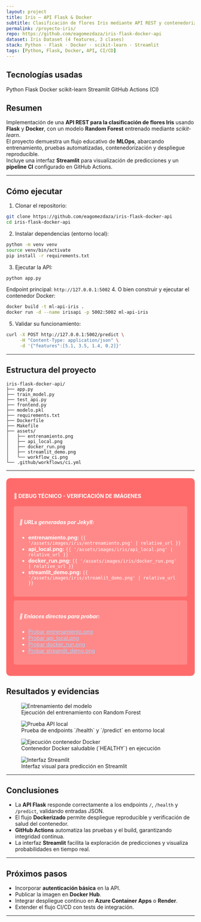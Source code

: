 ```yaml
---
layout: project
title: Iris — API Flask & Docker
subtitle: Clasificación de flores Iris mediante API REST y contenedorización
permalink: /proyecto-iris/
repo: https://github.com/eagomezdaza/iris-flask-docker-api
dataset: Iris Dataset (4 features, 3 clases)
stack: Python · Flask · Docker · scikit-learn · Streamlit
tags: [Python, Flask, Docker, API, CI/CD]
---
```


## Tecnologías usadas
<div class="d-flex flex-wrap gap-2 mb-3">
  <span class="badge bg-primary">Python</span>
  <span class="badge bg-info text-dark">Flask</span>
  <span class="badge bg-secondary">Docker</span>
  <span class="badge bg-success">scikit-learn</span>
  <span class="badge bg-warning text-dark">Streamlit</span>
  <span class="badge bg-dark">GitHub Actions (CI)</span>
</div>

## Resumen
Implementación de una **API REST para la clasificación de flores Iris** usando **Flask** y **Docker**, con un modelo **Random Forest** entrenado mediante *scikit-learn*.  
El proyecto demuestra un flujo educativo de **MLOps**, abarcando entrenamiento, pruebas automatizadas, contenedorización y despliegue reproducible.  
Incluye una interfaz **Streamlit** para visualización de predicciones y un **pipeline CI** configurado en GitHub Actions.

---

## Cómo ejecutar
1. Clonar el repositorio:
```bash
git clone https://github.com/eagomezdaza/iris-flask-docker-api
cd iris-flask-docker-api
```
2. Instalar dependencias (entorno local):
```bash
python -m venv venv
source venv/bin/activate
pip install -r requirements.txt
```
3. Ejecutar la API:
```bash
python app.py
```
Endpoint principal: `http://127.0.0.1:5002`
4. O bien construir y ejecutar el contenedor Docker:
```bash
docker build -t ml-api-iris .
docker run -d --name irisapi -p 5002:5002 ml-api-iris
```
5. Validar su funcionamiento:
```bash
curl -X POST http://127.0.0.1:5002/predict \
     -H "Content-Type: application/json" \
     -d '{"features":[5.1, 3.5, 1.4, 0.2]}'
```

---

## Estructura del proyecto
```
iris-flask-docker-api/
├── app.py
├── train_model.py
├── test_api.py
├── frontend.py
├── modelo.pkl
├── requirements.txt
├── Dockerfile
├── Makefile
├── assets/
│   ├── entrenamiento.png
│   ├── api_local.png
│   ├── docker_run.png
│   ├── streamlit_demo.png
│   └── workflow_ci.png
└── .github/workflows/ci.yml
```

---

<!-- DEBUG TÉCNICO - VERIFICACIÓN COMPLETA -->
<div style="background: #ff6b6b; color: white; padding: 20px; margin: 20px 0; border-radius: 10px;">
  <h4>🔧 DEBUG TÉCNICO - VERIFICACIÓN DE IMÁGENES</h4>
  
  <div style="background: rgba(255,255,255,0.2); padding: 15px; border-radius: 5px; margin: 10px 0;">
    <h5>📁 URLs generadas por Jekyll:</h5>
    <ul>
      <li><strong>entrenamiento.png:</strong> <code>{{ '/assets/images/iris/entrenamiento.png' | relative_url }}</code></li>
      <li><strong>api_local.png:</strong> <code>{{ '/assets/images/iris/api_local.png' | relative_url }}</code></li>
      <li><strong>docker_run.png:</strong> <code>{{ '/assets/images/iris/docker_run.png' | relative_url }}</code></li>
      <li><strong>streamlit_demo.png:</strong> <code>{{ '/assets/images/iris/streamlit_demo.png' | relative_url }}</code></li>
    </ul>
  </div>

  <div style="background: rgba(255,255,255,0.2); padding: 15px; border-radius: 5px; margin: 10px 0;">
    <h5>🔗 Enlaces directos para probar:</h5>
    <ul>
      <li><a href="{{ '/assets/images/iris/entrenamiento.png' | relative_url }}" target="_blank" style="color: #a5d8ff;">Probar entrenamiento.png</a></li>
      <li><a href="{{ '/assets/images/iris/api_local.png' | relative_url }}" target="_blank" style="color: #a5d8ff;">Probar api_local.png</a></li>
      <li><a href="{{ '/assets/images/iris/docker_run.png' | relative_url }}" target="_blank" style="color: #a5d8ff;">Probar docker_run.png</a></li>
      <li><a href="{{ '/assets/images/iris/streamlit_demo.png' | relative_url }}" target="_blank" style="color: #a5d8ff;">Probar streamlit_demo.png</a></li>
    </ul>
  </div>
</div>

## Resultados y evidencias
<div class="gallery row g-3">

  <div class="col-md-6">
    <figure class="figure w-100">
      <img class="img-fluid rounded shadow capture"
           src="{{ '/assets/images/iris/entrenamiento.png' | relative_url }}"
           alt="Entrenamiento del modelo" loading="lazy" decoding="async">
      <figcaption class="figure-caption">
        Ejecución del entrenamiento con Random Forest
      </figcaption>
    </figure>
  </div>

  <div class="col-md-6">
    <figure class="figure w-100">
      <img class="img-fluid rounded shadow capture"
           src="{{ '/assets/images/iris/api_local.png' | relative_url }}"
           alt="Prueba API local" loading="lazy" decoding="async">
      <figcaption class="figure-caption">
        Prueba de endpoints `/health` y `/predict` en entorno local
      </figcaption>
    </figure>
  </div>

  <div class="col-md-6">
    <figure class="figure w-100">
      <img class="img-fluid rounded shadow capture"
           src="{{ '/assets/images/iris/docker_run.png' | relative_url }}"
           alt="Ejecución contenedor Docker" loading="lazy" decoding="async">
      <figcaption class="figure-caption">
        Contenedor Docker saludable (`HEALTHY`) en ejecución
      </figcaption>
    </figure>
  </div>

  <div class="col-md-6">
    <figure class="figure w-100">
      <img class="img-fluid rounded shadow capture"
           src="{{ '/assets/images/iris/streamlit_demo.png' | relative_url }}"
           alt="Interfaz Streamlit" loading="lazy" decoding="async">
      <figcaption class="figure-caption">
        Interfaz visual para predicción en Streamlit
      </figcaption>
    </figure>
  </div>

</div>


---

## Conclusiones
- La **API Flask** responde correctamente a los endpoints `/`, `/health` y `/predict`, validando entradas JSON.  
- El flujo **Dockerizado** permite despliegue reproducible y verificación de salud del contenedor.  
- **GitHub Actions** automatiza las pruebas y el build, garantizando integridad continua.  
- La interfaz **Streamlit** facilita la exploración de predicciones y visualiza probabilidades en tiempo real.

---

## Próximos pasos
- Incorporar **autenticación básica** en la API.  
- Publicar la imagen en **Docker Hub**.  
- Integrar despliegue continuo en **Azure Container Apps** o **Render**.  
- Extender el flujo CI/CD con tests de integración.

---
